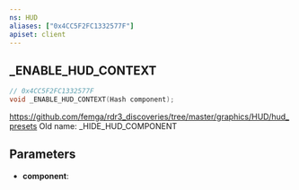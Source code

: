 ```yaml
---
ns: HUD
aliases: ["0x4CC5F2FC1332577F"]
apiset: client
---
```

## _ENABLE_HUD_CONTEXT

```c
// 0x4CC5F2FC1332577F
void _ENABLE_HUD_CONTEXT(Hash component);
```

https://github.com/femga/rdr3_discoveries/tree/master/graphics/HUD/hud_presets
Old name: _HIDE_HUD_COMPONENT

## Parameters
* **component**:



